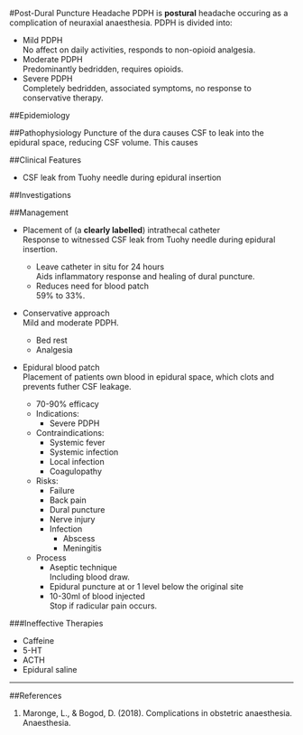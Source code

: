 #Post-Dural Puncture Headache
PDPH is **postural** headache occuring as a complication of neuraxial anaesthesia. PDPH is divided into:
* Mild PDPH  
No affect on daily activities, responds to non-opioid analgesia.
* Moderate PDPH  
Predominantly bedridden, requires opioids.
* Severe PDPH  
Completely bedridden, associated symptoms, no response to conservative therapy.


##Epidemiology


##Pathophysiology
Puncture of the dura causes CSF to leak into the epidural space, reducing CSF volume. This causes

##Clinical Features
* CSF leak from Tuohy needle during epidural insertion

##Investigations


##Management
* Placement of (a **clearly labelled**) intrathecal catheter  
Response to witnessed CSF leak from Tuohy needle during epidural insertion.
	* Leave catheter in situ for 24 hours  
	Aids inflammatory response and healing of dural puncture.
	* Reduces need for blood patch  
	59% to 33%.


* Conservative approach  
Mild and moderate PDPH.
	* Bed rest
	* Analgesia


* Epidural blood patch  
Placement of patients own blood in epidural space, which clots and prevents futher CSF leakage.
	* 70-90% efficacy
	* Indications:
		* Severe PDPH
	* Contraindications:
		* Systemic fever
		* Systemic infection
		* Local infection
		* Coagulopathy
	* Risks:
		* Failure
		* Back pain
		* Dural puncture
		* Nerve injury
		* Infection
			* Abscess
			* Meningitis
	* Process
		* Aseptic technique  
		Including blood draw.
		* Epidural puncture at or 1 level below the original site
		* 10-30ml of blood injected  
		Stop if radicular pain occurs.

###Ineffective Therapies
* Caffeine
* 5-HT
* ACTH
* Epidural saline


---
##References
1. Maronge, L., & Bogod, D. (2018). Complications in obstetric anaesthesia. Anaesthesia.
